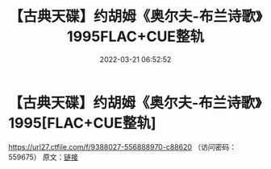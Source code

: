 ﻿---
title: 【古典天碟】约胡姆《奥尔夫-布兰诗歌》1995FLAC+CUE整轨
date: 2022-03-21 06:52:52
categories: 古典音乐、新世纪、纯音雅乐
tags: 纯音雅乐
---
# 【古典天碟】约胡姆《奥尔夫-布兰诗歌》1995[FLAC+CUE整轨]

https://url27.ctfile.com/f/9388027-556888970-c88620
（访问密码：559675）
原文：[链接](https://blog.sina.com.cn/s/blog_1647c7e7601030wam.html)